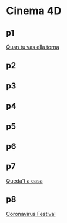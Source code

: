 # Cinema 4D
## p1 
[Quan tu vas ella torna](p1_ainamolines.gif)
## p2
## p3
## p4
## p5
## p6
## p7
[Queda't a casa](p7_ainamolines.gif)
## p8
[Coronavirus Festival](p8_ainamolines.jpg)
